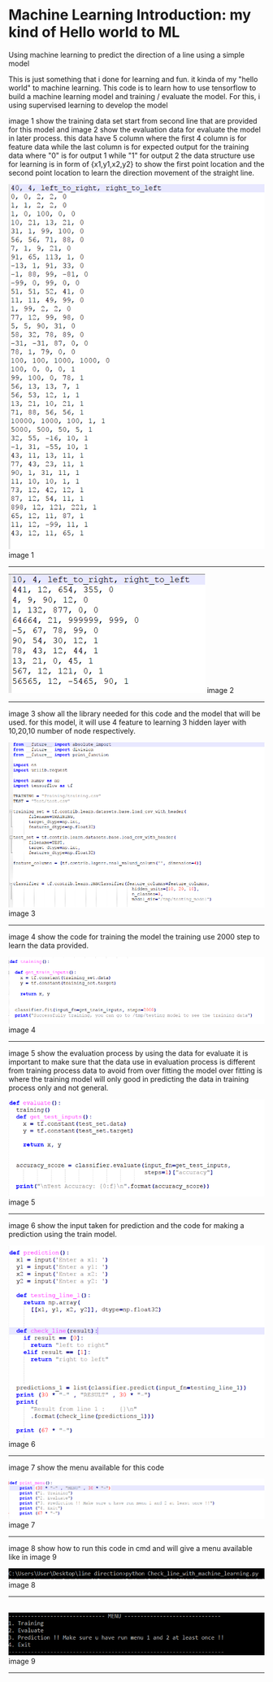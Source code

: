 # Machine Learning Introduction: my kind of Hello world to ML
Using machine learning to predict the direction of a line using a simple model

This is just something that i done for learning and fun.
it kinda of my "hello world" to machine learning.
This code is to learn how to use tensorflow to build a machine learning model
and training / evaluate the model.
For this, i using supervised learning to develop the model

image 1 show the training data set start from second line that are provided for this model and image 2
show the evaluation data for evaluate the model in later process.
this data have 5 column where the first 4 column is for feature data while the last column is for 
expected output for the training data where "0" is for output 1 while "1" for output 2
the data structure use for learning is in form of {x1,y1,x2,y2}
to show the first point location and the second point location to learn the direction movement
of the straight line.
</br>

<img src="screenshot/training.PNG" data-canonical-src="screenshot/Capture.PNG"  />
image 1
</br>

---

<img src="screenshot/evaluate.PNG" data-canonical-src="screenshot/Capture.PNG"  />
image 2
</br>

---

image 3 show all the library needed for this code
and the model that will be used.
for this model, it will use 4 feature to learning
3 hidden layer with 10,20,10 number of node respectively.
</br>

<img src="screenshot/model.PNG" data-canonical-src="screenshot/Capture.PNG"  />
image 3
</br>

---

image 4 show the code for training the model
the training use 2000 step to learn the data provided.
</br>

<img src="screenshot/train_model.PNG" data-canonical-src="screenshot/Capture.PNG"  />
image 4
</br>

---

image 5 show the evaluation process by using the data for evaluate
it is important to make sure that the data use in evaluation process is different
from training process data to avoid from over fitting the model
over fitting is where the training model will only good in predicting the data in training 
process only and not general.
</br>

<img src="screenshot/evaluate_model.PNG" data-canonical-src="screenshot/Capture.PNG"  />
image 5
</br>

---

image 6 show the input taken for prediction and the code for making a prediction using the train 
model.
</br>

<img src="screenshot/prediction.PNG" data-canonical-src="screenshot/Capture.PNG"  />
image 6
</br>

---

image 7 show the menu available for this code
</br>

<img src="screenshot/menu.PNG" data-canonical-src="screenshot/Capture.PNG"  />
image 7
</br>

---

image 8 show how to run this code in cmd and will give a menu available like in image 9
</br>

<img src="screenshot/start.PNG" data-canonical-src="screenshot/Capture.PNG"  />
image 8
</br>

---

</br>
<img src="screenshot/menu2.PNG" data-canonical-src="screenshot/Capture.PNG"  />
image 9
</br>

---

